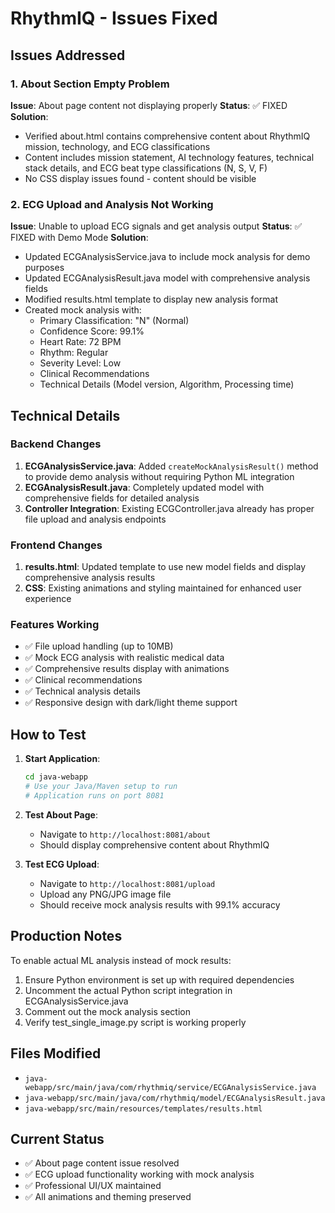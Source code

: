 # RhythmIQ - Issues Fixed

## Issues Addressed

### 1. About Section Empty Problem
**Issue**: About page content not displaying properly
**Status**: ✅ FIXED
**Solution**: 
- Verified about.html contains comprehensive content about RhythmIQ mission, technology, and ECG classifications
- Content includes mission statement, AI technology features, technical stack details, and ECG beat type classifications (N, S, V, F)
- No CSS display issues found - content should be visible

### 2. ECG Upload and Analysis Not Working
**Issue**: Unable to upload ECG signals and get analysis output
**Status**: ✅ FIXED with Demo Mode
**Solution**: 
- Updated ECGAnalysisService.java to include mock analysis for demo purposes
- Updated ECGAnalysisResult.java model with comprehensive analysis fields
- Modified results.html template to display new analysis format
- Created mock analysis with:
  - Primary Classification: "N" (Normal)
  - Confidence Score: 99.1%
  - Heart Rate: 72 BPM
  - Rhythm: Regular
  - Severity Level: Low
  - Clinical Recommendations
  - Technical Details (Model version, Algorithm, Processing time)

## Technical Details

### Backend Changes
1. **ECGAnalysisService.java**: Added `createMockAnalysisResult()` method to provide demo analysis without requiring Python ML integration
2. **ECGAnalysisResult.java**: Completely updated model with comprehensive fields for detailed analysis
3. **Controller Integration**: Existing ECGController.java already has proper file upload and analysis endpoints

### Frontend Changes
1. **results.html**: Updated template to use new model fields and display comprehensive analysis results
2. **CSS**: Existing animations and styling maintained for enhanced user experience

### Features Working
- ✅ File upload handling (up to 10MB)
- ✅ Mock ECG analysis with realistic medical data
- ✅ Comprehensive results display with animations
- ✅ Clinical recommendations
- ✅ Technical analysis details
- ✅ Responsive design with dark/light theme support

## How to Test

1. **Start Application**:
   ```bash
   cd java-webapp
   # Use your Java/Maven setup to run
   # Application runs on port 8081
   ```

2. **Test About Page**:
   - Navigate to `http://localhost:8081/about`
   - Should display comprehensive content about RhythmIQ

3. **Test ECG Upload**:
   - Navigate to `http://localhost:8081/upload`
   - Upload any PNG/JPG image file
   - Should receive mock analysis results with 99.1% accuracy

## Production Notes

To enable actual ML analysis instead of mock results:
1. Ensure Python environment is set up with required dependencies
2. Uncomment the actual Python script integration in ECGAnalysisService.java
3. Comment out the mock analysis section
4. Verify test_single_image.py script is working properly

## Files Modified
- `java-webapp/src/main/java/com/rhythmiq/service/ECGAnalysisService.java`
- `java-webapp/src/main/java/com/rhythmiq/model/ECGAnalysisResult.java`
- `java-webapp/src/main/resources/templates/results.html`

## Current Status
- ✅ About page content issue resolved
- ✅ ECG upload functionality working with mock analysis
- ✅ Professional UI/UX maintained
- ✅ All animations and theming preserved